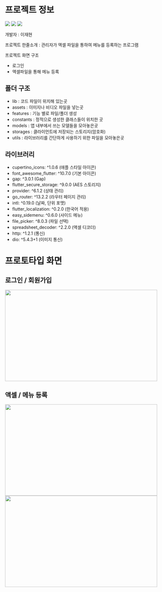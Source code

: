 # 프로젝트 정보

<a><img src="https://img.shields.io/badge/-Flutter-387ADF?style=flat-plastic&logo=Flutter&logoColor=white"/>
<img src="https://img.shields.io/badge/-Provider-FBA834?style=flat-plastic&logo=Provider&logoColor=white"/>
<img src="https://img.shields.io/badge/-Github-black?style=flat-plastic&logo=Github&logoColor=white"/></a>

개발자 : 이재현


프로젝트 한줄소개 : 관리자가 액셀 파일을 통하여 메뉴를 등록하는 프로그램


프로젝트 화면 구조
- 로그인
- 액셀파일을 통해 메뉴 등록

## 폴더 구조

- lib : 코드 파일이 위치해 있는곳
- assets : 이미지나 비디오 파일을 넣는곳
- features : 기능 별로 파일/폴더 생성
- constants : 정적으로 생성한 클래스들이 위치한 곳
- models : 앱 내부에서 쓰는 모델들을 모아놓은곳
- storages : 클라이언트에 저장되는 스토리지(암호화)
- utils : 라이브러리를 간단하게 사용하기 위한 파일을 모아놓은곳

## 라이브러리

- cupertino_icons: ^1.0.6 (애플 스타일 아이콘)
- font_awesome_flutter: ^10.7.0 (기본 아이콘)
- gap: ^3.0.1 (Gap)
- flutter_secure_storage: ^9.0.0 (AES 스토리지)
- provider: ^6.1.2 (상태 관리)
- go_router: ^13.2.2 (라우터 페이지 관리)
- intl: ^0.19.0 (날짜, 단위 포맷)
- flutter_localization: ^0.2.0 (한국어 적용)
- easy_sidemenu: ^0.6.0 (사이드 메뉴)
- file_picker: ^8.0.3 (파일 선택)
- spreadsheet_decoder: ^2.2.0 (액셀 디코더)
- http: ^1.2.1 (통신)
- dio: ^5.4.3+1 (이미지 통신)

# 프로토타입 화면
## 로그인 / 회원가입
<img src="https://github.com/have-a-meal/excel_have_a_meal/assets/77985708/3133aaa5-3d24-470e-b425-7998464e8d77.png"  width="500" height="300"/>

## 액셀 / 메뉴 등록
<img src="https://github.com/have-a-meal/window_excel_have_a_meal/assets/77985708/d9d603f6-f710-402c-984c-b35ab7f05022.png"  width="500" height="300"/>
<img src="https://github.com/have-a-meal/window_excel_have_a_meal/assets/77985708/753169f0-8f0a-41d3-bdce-d56f530f8409.png"  width="500" height="300"/>
